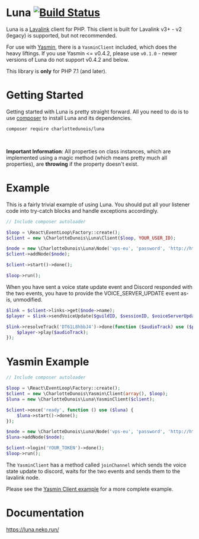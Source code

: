 # Luna [![Build Status](https://scrutinizer-ci.com/g/CharlotteDunois/Luna/badges/build.png?b=master)](https://scrutinizer-ci.com/g/CharlotteDunois/Luna/build-status/master)

Luna is a [Lavalink](https://github.com/Frederikam/Lavalink) client for PHP. This client is built for Lavalink v3+ - v2 (legacy) is supported, but not recommended.

For use with [Yasmin](https://github.com/CharlotteDunois/Yasmin), there is a `YasminClient` included, which does the heavy liftings.
If you use Yasmin <= v0.4.2, please use `v0.1.0` - newer versions of Luna do not support v0.4.2 and below.

This library is **only** for PHP 7.1 (and later).

# Getting Started
Getting started with Luna is pretty straight forward. All you need to do is to use [composer](https://packagist.org/packages/charlottedunois/luna) to install Luna and its dependencies.

```
composer require charlottedunois/luna
```

<br>

**Important Information**: All properties on class instances, which are implemented using a magic method (which means pretty much all properties), are **throwing** if the property doesn't exist.

# Example
This is a fairly trivial example of using Luna. You should put all your listener code into try-catch blocks and handle exceptions accordingly.

```php
// Include composer autoloader

$loop = \React\EventLoop\Factory::create();
$client = new \CharlotteDunois\Luna\Client($loop, YOUR_USER_ID);

$node = new \CharlotteDunois\Luna\Node('vps-eu', 'password', 'http://http-api-url', 'ws://ws-api-url', 'eu');
$client->addNode($node);

$client->start()->done();

$loop->run();
```

When you have sent a voice state update event and Discord responded with the two events, you have to provide the VOICE_SERVER_UPDATE event as-is, unmodified.

```php
$link = $client->links->get($node->name);
$player = $link->sendVoiceUpdate($guildID, $sessionID, $voiceServerUpdateEvent);

$link->resolveTrack('DT61L8hbbJ4')->done(function ($audioTrack) use ($player) {
    $player->play($audioTrack);
});
```

# Yasmin Example

```php
// Include composer autoloader

$loop = \React\EventLoop\Factory::create();
$client = new \CharlotteDunois\Yasmin\Client(array(), $loop);
$luna = new \CharlotteDunois\Luna\YasminClient($client);

$client->once('ready', function () use ($luna) {
    $luna->start()->done();
});

$node = new \CharlotteDunois\Luna\Node('vps-eu', 'password', 'http://http-api-url', 'ws://ws-api-url', 'eu');
$luna->addNode($node);

$client->login('YOUR_TOKEN')->done();
$loop->run();
```

The `YasminClient` has a method called `joinChannel` which sends the voice state update to discord, waits for the two events and sends them to the lavalink node.

Please see the [Yasmin Client example](https://github.com/CharlotteDunois/Luna/blob/master/examples/YasminClient.php) for a more complete example.

# Documentation
https://luna.neko.run/
